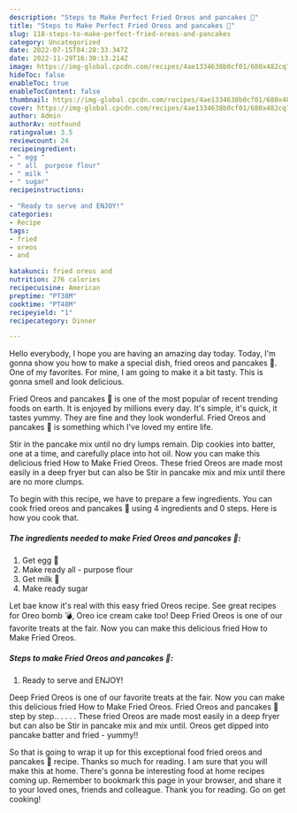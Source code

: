 ```yaml
---
description: "Steps to Make Perfect Fried Oreos and pancakes 🥞"
title: "Steps to Make Perfect Fried Oreos and pancakes 🥞"
slug: 118-steps-to-make-perfect-fried-oreos-and-pancakes
category: Uncategorized
date: 2022-07-15T04:28:33.347Z
date: 2022-11-29T16:30:13.214Z
image: https://img-global.cpcdn.com/recipes/4ae1334638b0cf01/680x482cq70/fried-oreos-and-pancakes-recipe-main-photo.jpg
hideToc: false
enableToc: true
enableTocContent: false
thumbnail: https://img-global.cpcdn.com/recipes/4ae1334638b0cf01/680x482cq70/fried-oreos-and-pancakes-recipe-main-photo.jpg
cover: https://img-global.cpcdn.com/recipes/4ae1334638b0cf01/680x482cq70/fried-oreos-and-pancakes-recipe-main-photo.jpg
author: Admin
authorAv: notfound
ratingvalue: 3.5
reviewcount: 24
recipeingredient:
- " egg "
- " all  purpose flour"
- " milk "
- " sugar"
recipeinstructions:

- "Ready to serve and ENJOY!"
categories:
- Recipe
tags:
- fried
- oreos
- and

katakunci: fried oreos and 
nutrition: 276 calories
recipecuisine: American
preptime: "PT38M"
cooktime: "PT48M"
recipeyield: "1"
recipecategory: Dinner

---
```



Hello everybody, I hope you are having an amazing day today. Today, I'm gonna show you how to make a special dish, fried oreos and pancakes 🥞. One of my favorites. For mine, I am going to make it a bit tasty. This is gonna smell and look delicious.

Fried Oreos and pancakes 🥞 is one of the most popular of recent trending foods on earth. It is enjoyed by millions every day. It's simple, it's quick, it tastes yummy. They are fine and they look wonderful. Fried Oreos and pancakes 🥞 is something which I've loved my entire life.

Stir in the pancake mix until no dry lumps remain. Dip cookies into batter, one at a time, and carefully place into hot oil. Now you can make this delicious fried How to Make Fried Oreos. These fried Oreos are made most easily in a deep fryer but can also be Stir in pancake mix and mix until there are no more clumps.


To begin with this recipe, we have to prepare a few ingredients. You can cook fried oreos and pancakes 🥞 using 4 ingredients and 0 steps. Here is how you cook that.

<!--inarticleads1-->

##### The ingredients needed to make Fried Oreos and pancakes 🥞:

1. Get  egg 🥚
1. Make ready  all - purpose flour
1. Get  milk 🥛
1. Make ready  sugar


Let bae know it&#39;s real with this easy fried Oreos recipe. See great recipes for Oreo bomb 💣, Oreo ice cream cake too! Deep Fried Oreos is one of our favorite treats at the fair. Now you can make this delicious fried How to Make Fried Oreos. 

<!--inarticleads2-->

##### Steps to make Fried Oreos and pancakes 🥞:


1. Ready to serve and ENJOY!

Deep Fried Oreos is one of our favorite treats at the fair. Now you can make this delicious fried How to Make Fried Oreos. Fried Oreos and pancakes 🥞 step by step.. . . . . These fried Oreos are made most easily in a deep fryer but can also be Stir in pancake mix and mix until. Oreos get dipped into pancake batter and fried - yummy!! 

So that is going to wrap it up for this exceptional food fried oreos and pancakes 🥞 recipe. Thanks so much for reading. I am sure that you will make this at home. There's gonna be interesting food at home recipes coming up. Remember to bookmark this page in your browser, and share it to your loved ones, friends and colleague. Thank you for reading. Go on get cooking!
